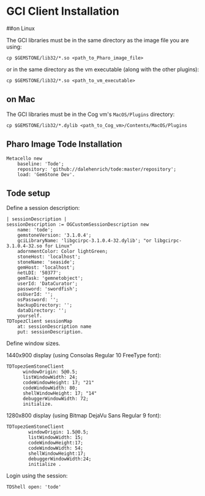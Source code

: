 # GCI Client Installation


##on Linux

The GCI libraries must be in the same directory as the image file you are using:

```Shell
cp $GEMSTONE/lib32/*.so <path_to_Pharo_image_file>
```

or in the same directory as the vm executable (along with the other
plugins):

```Shell
cp $GEMSTONE/lib32/*.so <path_to_vm_executable>
```

## on Mac

The GCI libraries must be in the Cog vm's `MacOS/Plugins` directory: 

```Shell
cp $GEMSTONE/lib32/*.dylib <path_to_Cog_vm>/Contents/MacOS/Plugins
```

## Pharo Image Tode Installation

```Smalltalk
Metacello new
    baseline: 'Tode';
    repository: 'github://dalehenrich/tode:master/repository';
    load: 'GemStone Dev'.
``` 

## Tode setup

Define a session description:

```Smalltalk
| sessionDescription |
sessionDescription := OGCustomSessionDescription new
    name: 'tode';
    gemstoneVersion: '3.1.0.4';
    gciLibraryName: 'libgcirpc-3.1.0.4-32.dylib'; "or libgcirpc-3.1.0.4-32.so for Linux"
    adornmentColor: Color lightGreen;
    stoneHost: 'localhost';
    stoneName: 'seaside';
    gemHost: 'localhost';
    netLDI: '50377';
    gemTask: 'gemnetobject';
    userId: 'DataCurator';
    password: 'swordfish';
    osUserId: '';
    osPassword: '';
    backupDirectory: '';
    dataDirectory: '';
    yourself.
TDTopezClient sessionMap 
    at: sessionDescription name
    put: sessionDescription.
```

Define window sizes.

1440x900 display (using Consolas Regular 10 FreeType font):

```Smalltalk
TDTopezGemStoneClient
      windowOrigin: 5@0.5;
      listWindowWidth: 24;
      codeWindowHeight: 17; "21"
      codeWindowWidth: 80;
      shellWindowHeight: 17; "14"
      debuggerWindowWidth: 72;
      initialize.
```

1280x800 display (using Bitmap DejaVu Sans Regular 9 font):

```Smalltalk
TDTopezGemStoneClient
        windowOrigin: 1.5@0.5;
        listWindowWidth: 15;
        codeWindowHeight:17;
        codeWindowWidth: 54;
        shellWindowHeight:17;
        debuggerWindowWidth:24;
        initialize .
```

Login using the session:

```Smalltalk
TDShell open: 'tode'
```

